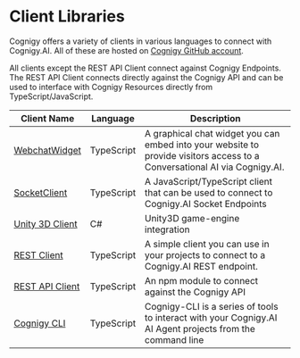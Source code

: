 # Client Libraries


Cognigy offers a variety of clients in various languages to connect with Cognigy.AI. All of these are hosted on [Cognigy GitHub account](https://github.com/Cognigy).

All clients except the REST API Client connect against Cognigy Endpoints. The REST API Client connects directly against the Cognigy API and can be used to interface with Cognigy Resources directly from TypeScript/JavaScript.

| Client Name                                                               | Language     | Description                                                                                                               |
|---------------------------------------------------------------------------|--------------|---------------------------------------------------------------------------------------------------------------------------|
| [WebchatWidget](https://github.com/Cognigy/WebchatWidget)                 | TypeScript   | A graphical chat widget you can embed into your website to provide visitors access to a Conversational AI via Cognigy.AI. |
| [SocketClient](https://github.com/Cognigy/SocketClient)                   | TypeScript   | A JavaScript/TypeScript client that can be used to connect to Cognigy.AI Socket Endpoints                                 |
| [Unity 3D Client](https://github.com/Cognigy/CognigyUnity3DClient)        | C#           | Unity3D game-engine integration                                                                                           |
| [REST Client](https://github.com/Cognigy/RestClient)                      | TypeScript   | A simple client you can use in your projects to connect to a Cognigy.AI REST endpoint.                                    |
| [REST API Client](https://www.npmjs.com/package/@cognigy/rest-api-client) | TypeScript   | An npm module to connect against the Cognigy API                                                                          |
| [Cognigy CLI](https://github.com/Cognigy/Cognigy-CLI)                     | TypeScript   | Cognigy-CLI is a series of tools to interact with your Cognigy.AI AI Agent projects from the command line            |